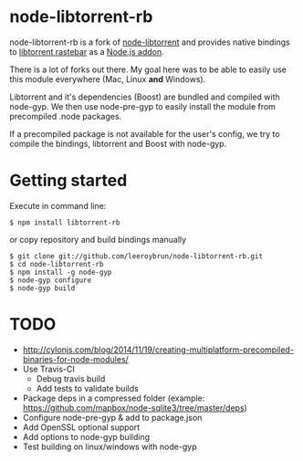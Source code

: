 # node-libtorrent-rb

node-libtorrent-rb is a fork of [node-libtorrent](https://github.com/fanatid/node-libtorrent) and provides native bindings to [libtorrent rastebar](http://www.rasterbar.com/products/libtorrent/) as a [Node.js addon](http://nodejs.org/docs/latest/api/addons.html).

There is a lot of forks out there. My goal here was to be able to easily use this module everywhere (Mac, Linux **and** Windows).

Libtorrent and it's dependencies (Boost) are bundled and compiled with node-gyp. We then use node-pre-gyp to easily install the module from precompiled .node packages.

If a precompiled package is not available for the user's config, we try to compile the bindings, libtorrent and Boost with node-gyp.

# Getting started
Execute in command line:
```
$ npm install libtorrent-rb
```
or copy repository and build bindings manually
```
$ git clone git://github.com/leeroybrun/node-libtorrent-rb.git
$ cd node-libtorrent-rb
$ npm install -g node-gyp
$ node-gyp configure
$ node-gyp build
```

# TODO
- http://cylonjs.com/blog/2014/11/19/creating-multiplatform-precompiled-binaries-for-node-modules/
- Use Travis-CI
	- Debug travis build
	- Add tests to validate builds
- Package deps in a compressed folder (example: https://github.com/mapbox/node-sqlite3/tree/master/deps)
- Configure node-pre-gyp & add to package.json
- Add OpenSSL optional support
- Add options to node-gyp building
- Test building on linux/windows with node-gyp
